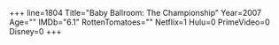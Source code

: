 +++
line=1804
Title="Baby Ballroom: The Championship"
Year=2007
Age=""
IMDb="6.1"
RottenTomatoes=""
Netflix=1
Hulu=0
PrimeVideo=0
Disney=0
+++

